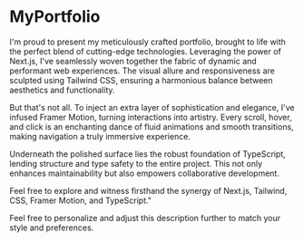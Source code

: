 # MyPortfolio

I'm proud to present my meticulously crafted portfolio, brought to life with the perfect blend of cutting-edge technologies. Leveraging the power of Next.js, I've seamlessly woven together the fabric of dynamic and performant web experiences. The visual allure and responsiveness are sculpted using Tailwind CSS, ensuring a harmonious balance between aesthetics and functionality.

But that's not all. To inject an extra layer of sophistication and elegance, I've infused Framer Motion, turning interactions into artistry. Every scroll, hover, and click is an enchanting dance of fluid animations and smooth transitions, making navigation a truly immersive experience.

Underneath the polished surface lies the robust foundation of TypeScript, lending structure and type safety to the entire project. This not only enhances maintainability but also empowers collaborative development.

Feel free to explore and witness firsthand the synergy of Next.js, Tailwind, CSS, Framer Motion, and TypeScript."

Feel free to personalize and adjust this description further to match your style and preferences.






